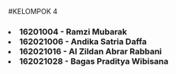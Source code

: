 #KELOMPOK 4
  <h3><li>16201004 - Ramzi Mubarak</li>
<li>162021006 - Andika Satria Daffa</li>
<li>162021016 - Al Zildan Abrar Rabbani</li>
<li>162021028 - Bagas Praditya Wibisana</li></h3></li>
